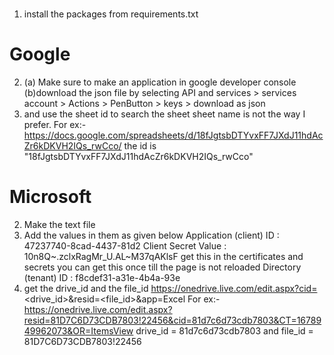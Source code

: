 #
1. install the packages from requirements.txt
# Google
2. (a) Make sure to make an application in google developer console 
   (b)download the json file by selecting API and services > services account > Actions > PenButton > keys > download as json
3. and use the sheet id to search the sheet sheet name is not the way I prefer.
   For ex:- https://docs.google.com/spreadsheets/d/18fJgtsbDTYvxFF7JXdJ11hdAcZr6kDKVH2IQs_rwCco/ the id is "18fJgtsbDTYvxFF7JXdJ11hdAcZr6kDKVH2IQs_rwCco"

# Microsoft
2. Make the text file 
3. Add the values in them as given below
   Application (client) ID : 47237740-8cad-4437-81d2
   Client Secret Value : 10n8Q~.zclxRagMr_U.AL~M37qAKlsF  get this in the certificates and secrets you can get this once till the page is not reloaded
   Directory (tenant) ID : f8cdef31-a31e-4b4a-93e
4. get the drive_id and the file_id
    https://onedrive.live.com/edit.aspx?cid=<drive_id>&resid=<file_id>&app=Excel
    For ex:- https://onedrive.live.com/edit.aspx?resid=81D7C6D73CDB7803!22456&cid=81d7c6d73cdb7803&CT=1678949962073&OR=ItemsView drive_id = 81d7c6d73cdb7803 and file_id = 81D7C6D73CDB7803!22456